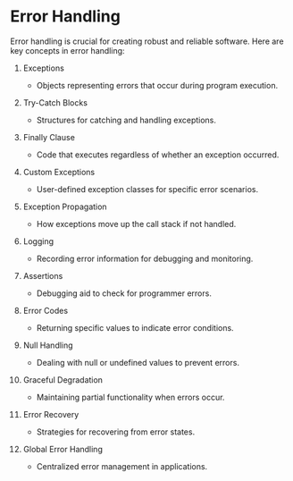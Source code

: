 # Error Handling

Error handling is crucial for creating robust and reliable software. Here are key concepts in error handling:

1. Exceptions
   - Objects representing errors that occur during program execution.

2. Try-Catch Blocks
   - Structures for catching and handling exceptions.

3. Finally Clause
   - Code that executes regardless of whether an exception occurred.

4. Custom Exceptions
   - User-defined exception classes for specific error scenarios.

5. Exception Propagation
   - How exceptions move up the call stack if not handled.

6. Logging
   - Recording error information for debugging and monitoring.

7. Assertions
   - Debugging aid to check for programmer errors.

8. Error Codes
   - Returning specific values to indicate error conditions.

9. Null Handling
   - Dealing with null or undefined values to prevent errors.

10. Graceful Degradation
    - Maintaining partial functionality when errors occur.

11. Error Recovery
    - Strategies for recovering from error states.

12. Global Error Handling
    - Centralized error management in applications.
